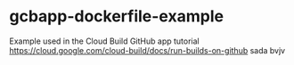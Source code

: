 # gcbapp-dockerfile-example
Example used in the Cloud Build GitHub app tutorial
https://cloud.google.com/cloud-build/docs/run-builds-on-github
sada
bvjv
